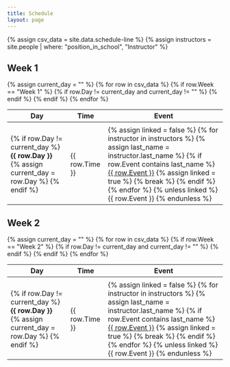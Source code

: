 ```yaml
---
title: Schedule
layout: page
---
```


{% assign csv_data = site.data.schedule-line %}
{% assign instructors = site.people | where: "position_in_school", "Instructor" %}

<h2>Week 1</h2>
<table>
  <thead>
    <tr>
      <th>Day</th>
      <th>Time</th>
      <th>Event</th>
    </tr>
  </thead>
  <tbody>
    {% assign current_day = "" %}
    {% for row in csv_data %}
      {% if row.Week == "Week 1" %}
        {% if row.Day != current_day and current_day != "" %}
          <tr>
            <td colspan="3"></td>
          </tr>
        {% endif %}
        <tr
          {% if row.Event contains "Coffee Break" %}style="background-color: #ffe4b5;"{% endif %}
          {% if row.Event contains "Breakfast" %}style="background-color: #ffe4b5;"{% endif %}
          {% if row.Event contains "Lunch" %}style="background-color: #ffe4b5;"{% endif %}
          {% if row.Event contains "Dinner" %}style="background-color:  #ffe4b5;"{% endif %}
          {% if row.Event contains "Project" %}style="background-color:rgb(194, 207, 209);"{% endif %}
          {% if row.Event contains "Supervised Project" %}style="background-color:rgb(198, 233, 240);"{% endif %}
          {% if row.Event contains "Lecture" %}style="background-color:rgb(226, 239, 241);"{% endif %}
        >
          <td>
            {% if row.Day != current_day %}
              <strong>{{ row.Day }}</strong>
              {% assign current_day = row.Day %}
            {% endif %}
          </td>
          <td>{{ row.Time }}</td>
          <td>
            {% assign linked = false %}
            {% for instructor in instructors %}
              {% assign last_name = instructor.last_name %}
              {% if row.Event contains last_name %}
                <a href="{{ site.baseurl }}{{ instructor.url }}">{{ row.Event }}</a>
                {% assign linked = true %}
                {% break %}
              {% endif %}
            {% endfor %}
            {% unless linked %}
              {{ row.Event }}
            {% endunless %}
          </td>
        </tr>
      {% endif %}
    {% endfor %}
  </tbody>
</table>

<h2>Week 2</h2>
<table>
  <thead>
    <tr>
      <th>Day</th>
      <th>Time</th>
      <th>Event</th>
    </tr>
  </thead>
  <tbody>
    {% assign current_day = "" %}
    {% for row in csv_data %}
      {% if row.Week == "Week 2" %}
        {% if row.Day != current_day and current_day != "" %}
          <tr>
            <td colspan="3"></td>
          </tr>
        {% endif %}
        <tr
         {% if row.Event contains "Coffee Break" %}style="background-color: #ffe4b5;"{% endif %}
          {% if row.Event contains "Breakfast" %}style="background-color: #ffe4b5;"{% endif %}
          {% if row.Event contains "Lunch" %}style="background-color: #ffe4b5;"{% endif %}
          {% if row.Event contains "Dinner" %}style="background-color:  #ffe4b5;"{% endif %}
          {% if row.Event contains "Project" %}style="background-color:rgb(153, 215, 226);"{% endif %}
          {% if row.Event contains "Supervised Project" %}style="background-color:rgb(198, 233, 240);"{% endif %}
        >
          <td>
            {% if row.Day != current_day %}
              <strong>{{ row.Day }}</strong>
              {% assign current_day = row.Day %}
            {% endif %}
          </td>
          <td>{{ row.Time }}</td>
          <td>
            {% assign linked = false %}
            {% for instructor in instructors %}
              {% assign last_name = instructor.last_name %}
              {% if row.Event contains last_name %}
                <a href="{{ site.baseurl }}{{ instructor.url }}">{{ row.Event }}</a>
                {% assign linked = true %}
                {% break %}
              {% endif %}
            {% endfor %}
            {% unless linked %}
              {{ row.Event }}
            {% endunless %}
          </td>
        </tr>
      {% endif %}
    {% endfor %}
  </tbody>
</table>